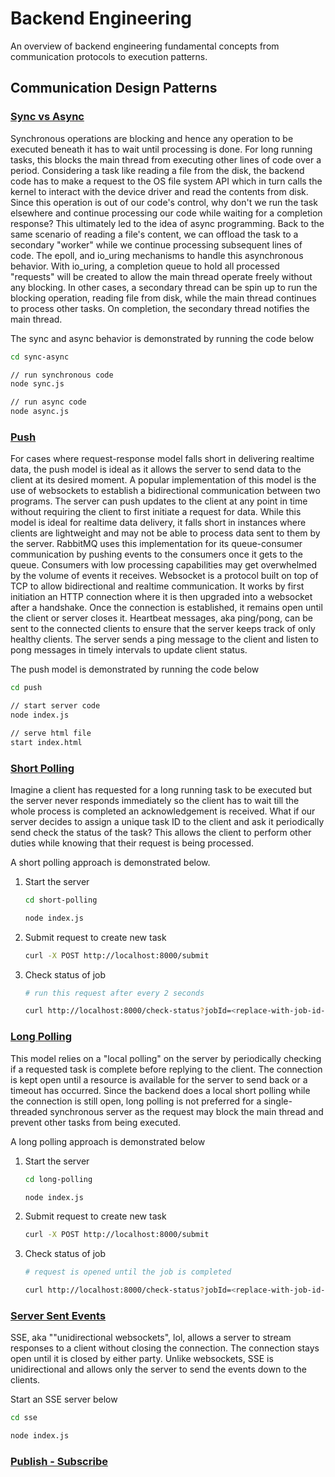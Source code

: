 # Backend Engineering

An overview of backend engineering fundamental concepts from communication protocols to execution patterns.

## Communication Design Patterns

### [Sync vs Async](./sync-async)

Synchronous operations are blocking and hence any operation to be executed beneath it has to wait until processing is done. For long running tasks, this blocks the main thread from executing other lines of code over a period.
Considering a task like reading a file from the disk, the backend code has to make a request to the OS file system API which in turn calls the kernel to interact with the device driver and read the contents from disk. Since this operation is out of our code's control, why don't we run the task elsewhere and continue processing our code while waiting for a completion response? This ultimately led to the idea of async programming.
Back to the same scenario of reading a file's content, we can offload the task to a secondary "worker" while we continue processing subsequent lines of code. The epoll, and io_uring mechanisms to handle this asynchronous behavior.
With io_uring, a completion queue to hold all processed "requests" will be created to allow the main thread operate freely without any blocking.
In other cases, a secondary thread can be spin up to run the blocking operation, reading file from disk, while the main thread continues to process other tasks. On completion, the secondary thread notifies the main thread.

The sync and async behavior is demonstrated by running the code below

```bash
cd sync-async

// run synchronous code
node sync.js

// run async code
node async.js
```

### [Push](./push)

For cases where request-response model falls short in delivering realtime data, the push model is ideal as it allows the server to send data to the client at its desired moment. A popular implementation of this model is the use of websockets to establish a bidirectional communication between two programs. The server can push updates to the client at any point in time without requiring the client to first initiate a request for data. While this model is ideal for realtime data delivery, it falls short in instances where clients are lightweight and may not be able to process data sent to them by the server. RabbitMQ uses this implementation for its queue-consumer communication by pushing events to the consumers once it gets to the queue. Consumers with low processing capabilities may get overwhelmed by the volume of events it receives.
Websocket is a protocol built on top of TCP to allow bidirectional and realtime communication. It works by first initiation an HTTP connection where it is then upgraded into a websocket after a handshake. Once the connection is established, it remains open until the client or server closes it. Heartbeat messages, aka ping/pong, can be sent to the connected clients to ensure that the server keeps track of only healthy clients. The server sends a ping message to the client and listen to pong messages in timely intervals to update client status.

The push model is demonstrated by running the code below

```bash
cd push

// start server code
node index.js

// serve html file
start index.html
```

### [Short Polling](./polling)

Imagine a client has requested for a long running task to be executed but the server never responds immediately so the client has to wait till the whole process is completed an acknowledgement is received. What if our server decides to assign a unique task ID to the client and ask it periodically send check the status of the task? This allows the client to perform other duties while knowing that their request is being processed.

A short polling approach is demonstrated below.

1. Start the server

    ```bash
    cd short-polling

    node index.js
    ```

2. Submit request to create new task

    ```bash
    curl -X POST http://localhost:8000/submit
    ```

3. Check status of job

    ```bash
    # run this request after every 2 seconds

    curl http://localhost:8000/check-status?jobId=<replace-with-job-id-from-previous-request>
    ```

### [Long Polling](./long-polling)

This model relies on a "local polling" on the server by periodically checking if a requested task is complete before replying to the client. The connection is kept open until a resource is available for the server to send back or a timeout has occurred.
Since the backend does a local short polling while the connection is still open, long polling is not preferred for a single-threaded synchronous server as the request may block the main thread and prevent other tasks from being executed.

A long polling approach is demonstrated below

1. Start the server

    ```bash
    cd long-polling

    node index.js
    ```

2. Submit request to create new task

    ```bash
    curl -X POST http://localhost:8000/submit
    ```

3. Check status of job

    ```bash
    # request is opened until the job is completed

    curl http://localhost:8000/check-status?jobId=<replace-with-job-id-from-previous-request>
    ```

### [Server Sent Events](./long-polling)

SSE, aka ""unidirectional websockets", lol, allows a server to stream responses to a client without closing the connection. The connection stays open until it is closed by either party. Unlike websockets, SSE is unidirectional and allows only the server to send the events down to the clients.

Start an SSE server below

```bash
cd sse

node index.js
```

### [Publish - Subscribe](./pub-sub)
